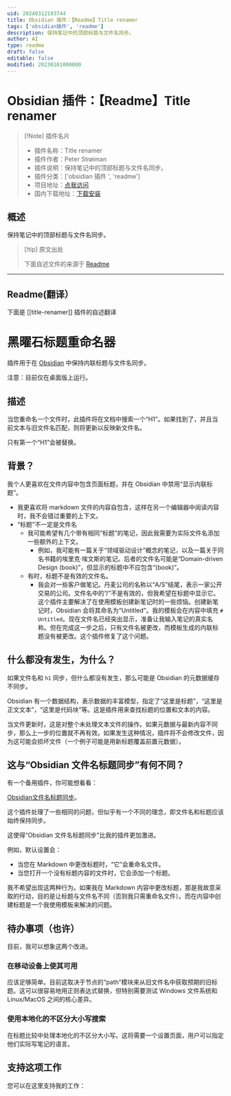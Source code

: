 ```yaml
---
uid: 20240312193744
title: Obsidian 插件：【Readme】Title renamer
tags: ['obsidian插件', 'readme']
description: 保持笔记中的顶部标题与文件名同步。
author: AI
type: readme
draft: false
editable: false
modified: 20230101000000
---
```


# Obsidian 插件：【Readme】Title renamer

> [!Note] 插件名片
> - 插件名称：Title renamer
> - 插件作者：Peter Strøiman
> - 插件说明：保持笔记中的顶部标题与文件名同步。
> - 插件分类：['obsidian 插件 ', 'readme']
> - 项目地址：[点我访问](https://github.com/stroiman/obsidian-title-sync)
> - 国内下载地址：[下载安装](https://pkmer.cn/products/plugin/pluginMarket/?title-renamer)

## 概述

保持笔记中的顶部标题与文件名同步。

> [!tip] 原文出处
>
>下面自述文件的来源于 [Readme](https://ghproxy.net/https://raw.githubusercontent.com/stroiman/obsidian-title-sync/main/README.md)

---

## Readme(翻译）

下面是 [[title-renamer]] 插件的自述翻译

# 黑曜石标题重命名器

插件用于在 [Obsidian](https://obsidian.md) 中保持内联标题与文件名同步。

注意：目前仅在桌面版上运行。

## 描述

当您重命名一个文件时，此插件将在文档中搜索一个“H1”。如果找到了，并且当前文本与旧文件名匹配，则将更新以反映新文件名。

只有第一个“H1”会被替换。

## 背景？

我个人更喜欢在文件内容中包含页面标题，并在 Obsidian 中禁用“显示内联标题”。

- 我更喜欢将 markdown 文件的内容自包含，这样在另一个编辑器中阅读内容时，我不会错过重要的上下文。
- “标题”不一定是文件名
  - 我可能希望有几个带有相同“标题”的笔记，因此我需要为实际文件名添加一些额外的上下文。
    - 例如，我可能有一篇关于“领域驱动设计”概念的笔记，以及一篇关于同名书籍的埃里克·埃文斯的笔记。后者的文件名可能是“Domain-driven Design (book)”，但显示的标题中不应包含“(book)”。
  - 有时，标题不是有效的文件名。
    - 我会对一些客户做笔记。丹麦公司的名称以“A/S”结尾，表示一家公开交易的公司。文件名中的“/”不是有效的，但我希望在标题中显示它。
这个插件主要解决了在使用模板创建新笔记时的一些烦恼。创建新笔记时，Obsidian 会将其命名为“Untitled”。我的模板会在内容中填充 `# Untitled`。现在文件名已经突出显示，准备让我输入笔记的真实名称。但在完成这一步之后，只有文件名被更改，而模板生成的内联标题没有被更改。这个插件修复了这个问题。

## 什么都没有发生，为什么？

如果文件名和 `h1` 同步，但什么都没有发生，那么可能是 Obsidian 的元数据缓存不同步。

Obsidian 有一个数据结构，表示数据的丰富模型，指定了“这里是标题”，“这里是正文文本”，“这里是代码块”等。这是插件用来查找标题的位置和文本的内容。

当文件更新时，这是对整个未处理文本文件的操作。如果元数据与最新内容不同步，那么上一步的位置就不再有效。如果发生这种情况，插件将不会修改文件，因为这可能会损坏文件（一个例子可能是用新标题覆盖前置元数据）。

## 这与“Obsidian 文件名标题同步”有何不同？

有一个备用插件，你可能想看看：

[Obsidian文件名标题同步](https://github.com/dvcrn/obsidian-filename-heading-sync)。

这个插件处理了一些相同的问题，但似乎有一个不同的理念，即文件名和标题应该始终保持同步。

这使得“Obsidian 文件名标题同步”比我的插件更加激进。

例如，默认设置会：

- 当您在 Markdown 中更改标题时，“它”会重命名文件。
- 当您打开一个没有标题内容的文件时，它会添加一个标题。

我不希望出现这两种行为。如果我在 Markdown 内容中更改标题，那是我故意采取的行动，目的是让标题与文件名不同（否则我只需重命名文件）。而在内容中创建标题是一个我使用模板来解决的问题。

## 待办事项（也许）

目前，我可以想象这两个改进。

### 在移动设备上使其可用

应该足够简单。目前这取决于节点的“path”模块来从旧文件名中获取预期的旧标题。这可以很容易地用正则表达式替换，但特别需要测试 Windows 文件系统和 Linux/MacOS 之间的核心差异。

### 使用本地化的不区分大小写搜索

在标题比较中处理本地化的不区分大小写。这将需要一个设置页面，用户可以指定他们实际写笔记的语言。

## 支持这项工作

您可以在这里支持我的工作：
